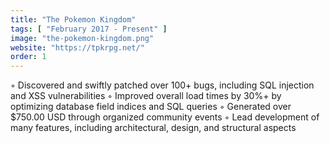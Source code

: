```yaml
---
title: "The Pokemon Kingdom"
tags: [ "February 2017 - Present" ]
image: "the-pokemon-kingdom.png"
website: "https://tpkrpg.net/"
order: 1
---
```


◦ Discovered and swiftly patched over 100+ bugs, including SQL injection and XSS vulnerabilities
◦ Improved overall load times by 30%+ by optimizing database field indices and SQL queries
◦ Generated over $750.00 USD through organized community events
◦ Lead development of many features, including architectural, design, and structural aspects
